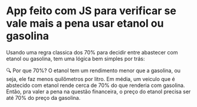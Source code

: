 #  App feito com JS para verificar se vale mais a pena usar etanol ou gasolina
Usando uma regra classica dos 70% para decidir entre abastecer com etanol ou gasolina, tem uma lógica bem simples por trás:

🔍 Por que 70%?
O etanol tem um rendimento menor que a gasolina, ou seja, ele faz menos quilômetros por litro. Em média, um veiculo que é abstecido com etanol rende cerca de 70% do que renderia com gasolina. 
Então, pra valer a pena na questão financeira, o preço do etanol precisa ser até 70% do preço da gasolina.
